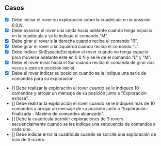## Casos
- [x] Debe iniciar el rover su exploración sobre la cuadricula en la posición 0,0,N.
- [x] Debe avanzar el rover una celda hacia adelante cuando tenga espacio en la cuadricula y se le indique el comando "M".
- [x] Debe girar el rover a la derecha cuando reciba el comando "R".
- [x] Debe girar el rover a la izquierda cuando reciba el comando "L".
- [x] Debe indicar SinEspacioException el rover cuando no tenga espacio para moverse adelante este en 0 0 N y se le de el comando "L" y "M".
- [x] Debe el rover mirar hacia el Sur cuando reciba el comando de girar dos veces y esté en posición inicial.  
- [x] Debe el rover indicar su posicion cuando se le indique una serie de comandos para su exploracion
- [] Debe realizar la exploración el rover cuando se le indiquen 10 comandos y arrojar un mensaje de su posición junto a "Exploración exitosa". 
- [] Debe realizar la exploración el rover cuando se le indiquen más de 10 comandos y arrojar un mensaje de su posición junto a "Exploración finalizada - Maximo de comandos alcanzado".
- [] Debe la cuadricula permitir exploraciones de 3 rovers secuencialmente cuando se les indique una sencuencia de comandos a cada uno.
- [] Debe indicar error la cuadricula cuando se solicite una exploración de más de 3 rovers.

